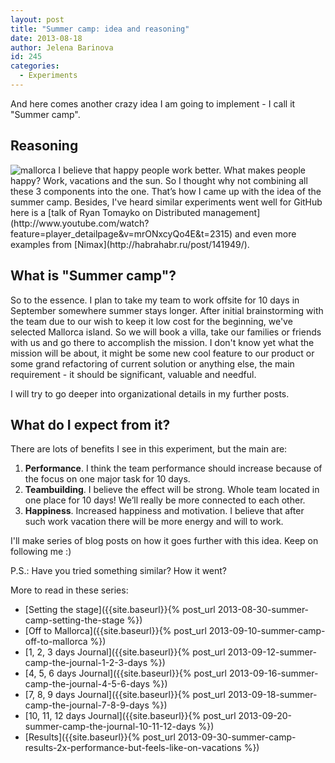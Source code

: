 ```yaml
---
layout: post
title: "Summer camp: idea and reasoning"
date: 2013-08-18
author: Jelena Barinova
id: 245
categories:
  - Experiments
---
```


And here comes another crazy idea I am going to implement - I call it "Summer camp".

## Reasoning

<img src="{{ site.baseurl }}/img/post_img/Mallorca.jpg" alt="mallorca" class="right" />
I believe that happy people work better. What makes people happy? Work, vacations and the sun. So I thought why not combining all these 3 components into the one. That’s how I came up with the idea of the summer camp. Besides, I've heard similar experiments went well for GitHub here is a [talk of Ryan Tomayko on Distributed management](http://www.youtube.com/watch?feature=player_detailpage&amp;v=mrONxcyQo4E&amp;t=2315) and even more examples from [Nimax](http://habrahabr.ru/post/141949/).

## What is "Summer camp"?

So to the essence. I plan to take my team to work offsite for 10 days in September somewhere summer stays longer. After initial brainstorming with the team due to our wish to keep it low cost for the beginning, we've selected Mallorca island. So we will book a villa, take our families or friends with us and go there to accomplish the mission. I don't know yet what the mission will be about, it might be some new cool feature to our product or some grand refactoring of current solution or anything else, the main requirement - it should be significant, valuable and needful.

I will try to go deeper into organizational details in my further posts.

## What do I expect from it?

There are lots of benefits I see in this experiment, but the main are:

1.  **Performance**. I think the team performance should increase because of the focus on one major task for 10 days.
2.  **Teambuilding**. I believe the effect will be strong. Whole team located in one place for 10 days! We’ll really be more connected to each other.
3.  **Happiness**. Increased happiness and motivation. I believe that after such work vacation there will be more energy and will to work.

I'll make series of blog posts on how it goes further with this idea. Keep on following me :)

P.S.: Have you tried something similar? How it went?

More to read in these series:

*   [Setting the stage]({{site.baseurl}}{% post_url 2013-08-30-summer-camp-setting-the-stage %})
*   [Off to Mallorca]({{site.baseurl}}{% post_url 2013-09-10-summer-camp-off-to-mallorca %})
*   [1, 2, 3 days Journal]({{site.baseurl}}{% post_url 2013-09-12-summer-camp-the-journal-1-2-3-days %})
*   [4, 5, 6 days Journal]({{site.baseurl}}{% post_url 2013-09-16-summer-camp-the-journal-4-5-6-days %})
*   [7, 8, 9 days Journal]({{site.baseurl}}{% post_url 2013-09-18-summer-camp-the-journal-7-8-9-days %})
*   [10, 11, 12 days Journal]({{site.baseurl}}{% post_url 2013-09-20-summer-camp-the-journal-10-11-12-days %})
*   [Results]({{site.baseurl}}{% post_url 2013-09-30-summer-camp-results-2x-performance-but-feels-like-on-vacations %})
